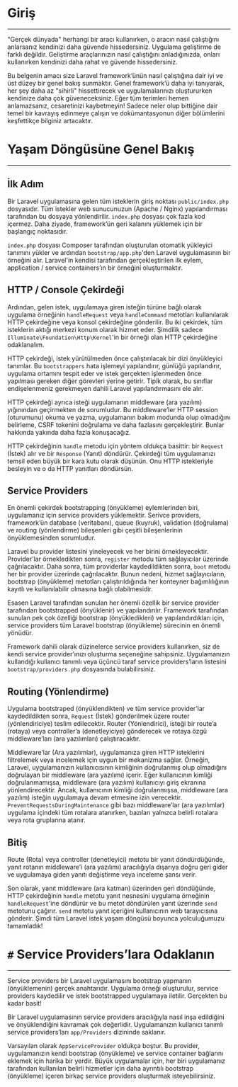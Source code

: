 # Giriş
---

"Gerçek dünyada" herhangi bir aracı kullanırken, o aracın nasıl çalıştığını anlarsanız kendinizi daha güvende hissedersiniz. Uygulama geliştirme de farklı değildir. Geliştirme araçlarınızın nasıl çalıştığını anladığınızda, onları kullanırken kendinizi daha rahat ve güvende hissedersiniz.

Bu belgenin amacı size Laravel framework’ünün nasıl çalıştığına dair iyi ve üst düzey bir genel bakış sunmaktır. Genel framework’ü daha iyi tanıyarak, her şey daha az "sihirli" hissettirecek ve uygulamalarınızı oluştururken kendinize daha çok güveneceksiniz. Eğer tüm terimleri hemen anlamazsanız, cesaretinizi kaybetmeyin! Sadece neler olup bittiğine dair temel bir kavrayış edinmeye çalışın ve dokümantasyonun diğer bölümlerini keşfettikçe bilginiz artacaktır.

# Yaşam Döngüsüne Genel Bakış
---

## İlk Adım

Bir Laravel uygulamasına gelen tüm isteklerin giriş noktası `public/index.php` dosyasıdır. Tüm istekler web sunucunuzun (Apache / Nginx) yapılandırması tarafından bu dosyaya yönlendirilir. `index.php` dosyası çok fazla kod içermez. Daha ziyade, framework’ün geri kalanını yüklemek için bir başlangıç noktasıdır.

`index.php` dosyası Composer tarafından oluşturulan otomatik yükleyici tanımını yükler ve ardından `bootstrap/app.php`'den Laravel uygulamasının bir örneğini alır. Laravel'in kendisi tarafından gerçekleştirilen ilk eylem, application / service containers’ın bir örneğini oluşturmaktır.

## HTTP / Console Çekirdeği

Ardından, gelen istek, uygulamaya giren isteğin türüne bağlı olarak uygulama örneğinin `handleRequest` veya `handleCommand` metotları kullanılarak HTTP çekirdeğine veya konsol çekirdeğine gönderilir. Bu iki çekirdek, tüm isteklerin aktığı merkezi konum olarak hizmet eder. Şimdilik sadece `Illuminate\Foundation\Http\Kernel`'in bir örneği olan HTTP çekirdeğine odaklanalım.

HTTP çekirdeği, istek yürütülmeden önce çalıştırılacak bir dizi önyükleyici tanımlar. Bu `bootstrappers` hata işlemeyi yapılandırır, günlüğü yapılandırır, uygulama ortamını tespit eder ve istek gerçekten işlenmeden önce yapılması gereken diğer görevleri yerine getirir. Tipik olarak, bu sınıflar endişelenmeniz gerekmeyen dahili Laravel yapılandırmasını ele alır.

HTTP çekirdeği ayrıca isteği uygulamanın middleware (ara yazılım) yığınından geçirmekten de sorumludur. Bu middleware’ler HTTP session (oturumunu) okuma ve yazma, uygulamanın bakım modunda olup olmadığını belirleme, CSRF tokenini doğrulama ve daha fazlasını gerçekleştirir. Bunlar hakkında yakında daha fazla konuşacağız.

HTTP çekirdeğinin `handle` metodu için yöntem oldukça basittir: bir `Request` (İstek) alır ve bir `Response` (Yanıt) döndürür. Çekirdeği tüm uygulamanızı temsil eden büyük bir kara kutu olarak düşünün. Onu HTTP istekleriyle besleyin ve o da HTTP yanıtları döndürsün.

## Service Providers

En önemli çekirdek bootstrapping (önyükleme) eylemlerinden biri, uygulamanız için service providers yüklemektir. Serivce providers, framework’ün database (veritabanı), queue (kuyruk), validation (doğrulama) ve routing (yönlendirme) bileşenleri gibi çeşitli bileşenlerinin önyüklemesinden sorumludur.

Laravel bu provider listesini yineleyecek ve her birini örnekleyecektir. Provider’lar örnekledikten sonra, `register` metodu tüm sağlayıcılar üzerinde çağrılacaktır. Daha sonra, tüm providerlar kaydedildikten sonra, `boot` metodu her bir provider üzerinde çağrılacaktır. Bunun nedeni, hizmet sağlayıcıların, bootstrap (önyükleme) metotları çalıştırıldığında her konteyner bağımlılığının kayıtlı ve kullanılabilir olmasına bağlı olabilmesidir.

Esasen Laravel tarafından sunulan her önemli özellik bir service provider tarafından bootstrapped (önyüklenir) ve yapılandırılır. Framework tarafından sunulan pek çok özelliği bootstrap (önyükledikleri) ve yapılandırdıkları için, service providers tüm Laravel bootstrap (önyükleme) sürecinin en önemli yönüdür.

Framework dahili olarak düzinelerce service providers kullanırken, siz de kendi service provider’ınızı oluşturma seçeneğine sahipsiniz. Uygulamanızın kullandığı kullanıcı tanımlı veya üçüncü taraf service providers’ların listesini `bootstrap/providers.php` dosyasında bulabilirsiniz.

## Routing (Yönlendirme)

Uygulama bootstraped (önyüklendikten) ve tüm service provider’lar kaydedildikten sonra, `Request` (İstek) gönderilmek üzere router (yönlendiriciye) teslim edilecektir. Router (Yönlendirici), isteği bir route’a (rotaya) veya controller’a (denetleyiciye) gönderecek ve rotaya özgü middleware’ları (ara yazılımları) çalıştıracaktır.

Middleware’lar (Ara yazılımlar), uygulamanıza giren HTTP isteklerini filtrelemek veya incelemek için uygun bir mekanizma sağlar. Örneğin, Laravel, uygulamanızın kullanıcısının kimliğinin doğrulanmış olup olmadığını doğrulayan bir middleware (ara yazılımı) içerir. Eğer kullanıcının kimliği doğrulanmamışsa, middleware (ara yazılım) kullanıcıyı giriş ekranına yönlendirecektir. Ancak, kullanıcının kimliği doğrulanmışsa, middleware (ara yazılım) isteğin uygulamaya devam etmesine izin verecektir. `PreventRequestsDuringMaintenance` gibi bazı middleware’lar (ara yazılımlar) uygulama içindeki tüm rotalara atanırken, bazıları yalnızca belirli rotalara veya rota gruplarına atanır.

## Bitiş

Route (Rota) veya controller (denetleyici) metotu bir yanıt döndürdüğünde, yanıt rotanın middleware’i (ara yazılımı) aracılığıyla dışarıya doğru geri gider ve uygulamaya giden yanıtı değiştirme veya inceleme şansı verir.

Son olarak, yanıt middleware (ara katman) üzerinden geri döndüğünde, HTTP çekirdeğinin `handle` metotu yanıt nesnesini uygulama örneğinin `handleRequest`'ine döndürür ve bu metot döndürülen yanıt üzerinde `send` metotunu çağırır. `send` metotu yanıt içeriğini kullanıcının web tarayıcısına gönderir. Şimdi tüm Laravel istek yaşam döngüsü boyunca yolculuğumuzu tamamladık!

# `#` Service Providers’lara Odaklanın
---

Service providers bir Laravel uygulamasını bootstrap yapmanın (önyüklemenin) gerçek anahtarıdır. Uygulama örneği oluşturulur, service providers kaydedilir ve istek bootstrapped uygulamaya iletilir. Gerçekten bu kadar basit!

Bir Laravel uygulamasının service providers aracılığıyla nasıl inşa edildiğini ve önyüklendiğini kavramak çok değerlidir. Uygulamanızın kullanıcı tanımlı service providers’ları `app/Providers` dizininde saklanır.

Varsayılan olarak `AppServiceProvider` oldukça boştur. Bu provider, uygulamanızın kendi bootstrap (önyükleme) ve service container bağlarını eklemek için harika bir yerdir. Büyük uygulamalar için, her biri uygulamanız tarafından kullanılan belirli hizmetler için daha ayrıntılı bootstrap (önyükleme) içeren birkaç service providers oluşturmak isteyebilirsiniz.

